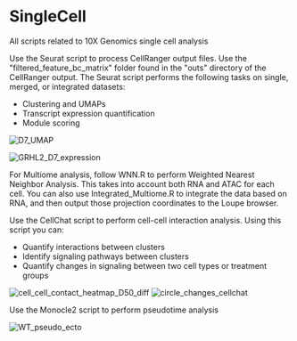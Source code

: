 # SingleCell
All scripts related to 10X Genomics single cell analysis

Use the Seurat script to process CellRanger output files. Use the "filtered_feature_bc_matrix" folder found in the "outs" directory of the CellRanger output.
The Seurat script performs the following tasks on single, merged, or integrated datasets:
- Clustering and UMAPs
- Transcript expression quantification
- Module scoring

![D7_UMAP](https://user-images.githubusercontent.com/90862478/134575326-e0671d0c-5c8d-47d1-8e83-712fe51a053d.png)

![GRHL2_D7_expression](https://user-images.githubusercontent.com/90862478/134575838-55f188ea-24b8-4a81-babe-a901c0332ee8.png)

For Multiome analysis, follow WNN.R to perform Weighted Nearest Neighbor Analysis. This takes into account both RNA and ATAC for each cell. You can also use Integrated_Multiome.R to integrate the data based on RNA, and then output those projection coordinates to the Loupe browser.

Use the CellChat script to perform cell-cell interaction analysis. Using this script you can:
- Quantify interactions between clusters
- Identify signaling pathways between clusters
- Quantify changes in signaling between two cell types or treatment groups

![cell_cell_contact_heatmap_D50_diff](https://user-images.githubusercontent.com/90862478/134576096-d021a790-f875-4486-8aa5-5de116da265b.png)
![circle_changes_cellchat](https://user-images.githubusercontent.com/90862478/134576187-49a04ea4-1661-4c58-bc3c-2dde7b042c0c.png)




Use the Monocle2 script to perform pseudotime analysis

![WT_pseudo_ecto](https://user-images.githubusercontent.com/90862478/134575981-9df7256d-e36b-47de-80be-bef37a7f30c3.png)
